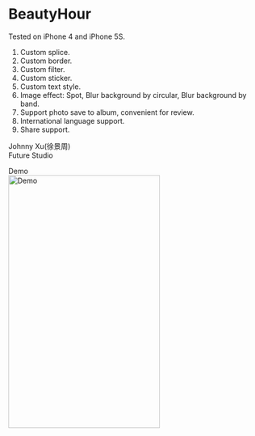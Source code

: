 # BeautyHour
Tested on iPhone 4 and iPhone 5S.

1.	Custom splice.
2.  Custom border.
3.  Custom filter. 
4.  Custom sticker.
5.  Custom text style.
6.  Image effect: Spot, Blur background by circular, Blur background by band.
7.  Support photo save to album, convenient for review.
8.  International language support.
9.  Share support.

Johnny Xu(徐景周)  
Future Studio

Demo    
<img src="https://github.com/xujingzhou/BeautyHour/blob/master/Resource/Demo/Demo.gif" width = "300" height = "500" alt="Demo" align=center />
